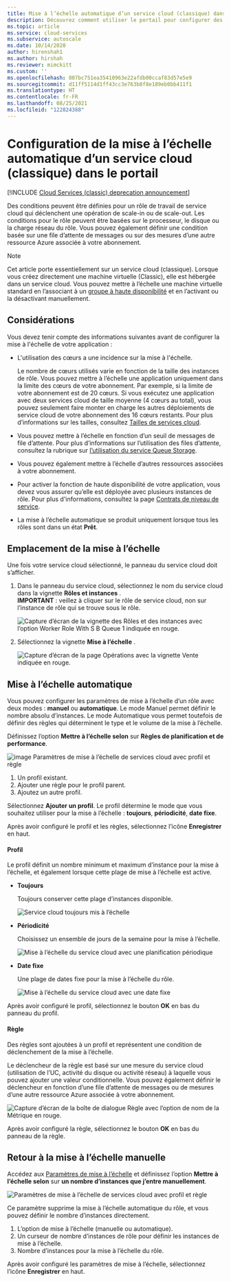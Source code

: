 ```yaml
---
title: Mise à l’échelle automatique d’un service cloud (classique) dans le portail | Microsoft Docs
description: Découvrez comment utiliser le portail pour configurer des règles de mise à l’échelle automatique pour un rôle de service cloud (classique) dans Azure.
ms.topic: article
ms.service: cloud-services
ms.subservice: autoscale
ms.date: 10/14/2020
author: hirenshah1
ms.author: hirshah
ms.reviewer: mimckitt
ms.custom: ''
ms.openlocfilehash: 807bc751ea35410963e22afdb00ccaf83d57e5e9
ms.sourcegitcommit: d11ff5114d1ff43cc3e763b8f8e189eb0bb411f1
ms.translationtype: HT
ms.contentlocale: fr-FR
ms.lasthandoff: 08/25/2021
ms.locfileid: "122824388"
---
```

# <a name="how-to-configure-auto-scaling-for-a-cloud-service-classic-in-the-portal"></a>Configuration de la mise à l’échelle automatique d’un service cloud (classique) dans le portail

[!INCLUDE [Cloud Services (classic) deprecation announcement](includes/deprecation-announcement.md)]

Des conditions peuvent être définies pour un rôle de travail de service cloud qui déclenchent une opération de scale-in ou de scale-out. Les conditions pour le rôle peuvent être basées sur le processeur, le disque ou la charge réseau du rôle. Vous pouvez également définir une condition basée sur une file d’attente de messages ou sur des mesures d’une autre ressource Azure associée à votre abonnement.

> [!NOTE]
> Cet article porte essentiellement sur un service cloud (classique). Lorsque vous créez directement une machine virtuelle (Classic), elle est hébergée dans un service cloud. Vous pouvez mettre à l’échelle une machine virtuelle standard en l’associant à un [groupe à haute disponibilité](/previous-versions/azure/virtual-machines/windows/classic/configure-availability-classic) et en l’activant ou la désactivant manuellement.

## <a name="considerations"></a>Considérations
Vous devez tenir compte des informations suivantes avant de configurer la mise à l'échelle de votre application :

* L'utilisation des cœurs a une incidence sur la mise à l'échelle.

    Le nombre de cœurs utilisés varie en fonction de la taille des instances de rôle. Vous pouvez mettre à l’échelle une application uniquement dans la limite des cœurs de votre abonnement. Par exemple, si la limite de votre abonnement est de 20 cœurs. Si vous exécutez une application avec deux services cloud de taille moyenne (4 cœurs au total), vous pouvez seulement faire monter en charge les autres déploiements de service cloud de votre abonnement des 16 cœurs restants. Pour plus d’informations sur les tailles, consultez [Tailles de services cloud](cloud-services-sizes-specs.md).

* Vous pouvez mettre à l’échelle en fonction d’un seuil de messages de file d’attente. Pour plus d’informations sur l’utilisation des files d’attente, consultez la rubrique sur [l’utilisation du service Queue Storage](../storage/queues/storage-dotnet-how-to-use-queues.md).

* Vous pouvez également mettre à l’échelle d’autres ressources associées à votre abonnement.

* Pour activer la fonction de haute disponibilité de votre application, vous devez vous assurer qu’elle est déployée avec plusieurs instances de rôle. Pour plus d'informations, consultez la page [Contrats de niveau de service](https://azure.microsoft.com/support/legal/sla/).

* La mise à l’échelle automatique se produit uniquement lorsque tous les rôles sont dans un état **Prêt**.  


## <a name="where-scale-is-located"></a>Emplacement de la mise à l’échelle
Une fois votre service cloud sélectionné, le panneau du service cloud doit s’afficher.

1. Dans le panneau du service cloud, sélectionnez le nom du service cloud dans la vignette **Rôles et instances** .   
   **IMPORTANT** : veillez à cliquer sur le rôle de service cloud, non sur l’instance de rôle qui se trouve sous le rôle.

    ![Capture d’écran de la vignette des Rôles et des instances avec l’option Worker Role With S B Queue 1 indiquée en rouge.](./media/cloud-services-how-to-scale-portal/roles-instances.png)
2. Sélectionnez la vignette **Mise à l’échelle** .

    ![Capture d’écran de la page Opérations avec la vignette Vente indiquée en rouge.](./media/cloud-services-how-to-scale-portal/scale-tile.png)

## <a name="automatic-scale"></a>Mise à l’échelle automatique
Vous pouvez configurer les paramètres de mise à l’échelle d’un rôle avec deux modes : **manuel** ou **automatique**. Le mode Manuel permet définir le nombre absolu d’instances. Le mode Automatique vous permet toutefois de définir des règles qui déterminent le type et le volume de la mise à l’échelle.

Définissez l’option **Mettre à l’échelle selon** sur **Règles de planification et de performance**.

![image Paramètres de mise à l’échelle de services cloud avec profil et règle](./media/cloud-services-how-to-scale-portal/schedule-basics.png)

1. Un profil existant.
2. Ajouter une règle pour le profil parent.
3. Ajoutez un autre profil.

Sélectionnez **Ajouter un profil**. Le profil détermine le mode que vous souhaitez utiliser pour la mise à l’échelle : **toujours**, **périodicité**, **date fixe**.

Après avoir configuré le profil et les règles, sélectionnez l’icône **Enregistrer** en haut.

#### <a name="profile"></a>Profil
Le profil définit un nombre minimum et maximum d’instance pour la mise à l’échelle, et également lorsque cette plage de mise à l’échelle est active.

* **Toujours**

    Toujours conserver cette plage d’instances disponible.  

    ![Service cloud toujours mis à l’échelle](./media/cloud-services-how-to-scale-portal/select-always.png)
* **Périodicité**

    Choisissez un ensemble de jours de la semaine pour la mise à l’échelle.

    ![Mise à l’échelle du service cloud avec une planification périodique](./media/cloud-services-how-to-scale-portal/select-recurrence.png)
* **Date fixe**

    Une plage de dates fixe pour la mise à l’échelle du rôle.

    ![Mise à l’échelle du service cloud avec une date fixe](./media/cloud-services-how-to-scale-portal/select-fixed.png)

Après avoir configuré le profil, sélectionnez le bouton **OK** en bas du panneau du profil.

#### <a name="rule"></a>Règle
Des règles sont ajoutées à un profil et représentent une condition de déclenchement de la mise à l’échelle.

Le déclencheur de la règle est basé sur une mesure du service cloud (utilisation de l’UC, activité du disque ou activité réseau) à laquelle vous pouvez ajouter une valeur conditionnelle. Vous pouvez également définir le déclencheur en fonction d’une file d’attente de messages ou de mesures d’une autre ressource Azure associée à votre abonnement.

![Capture d’écran de la boîte de dialogue Règle avec l’option de nom de la Métrique en rouge.](./media/cloud-services-how-to-scale-portal/rule-settings.png)

Après avoir configuré la règle, sélectionnez le bouton **OK** en bas du panneau de la règle.

## <a name="back-to-manual-scale"></a>Retour à la mise à l’échelle manuelle
Accédez aux [Paramètres de mise à l’échelle](#where-scale-is-located) et définissez l’option **Mettre à l’échelle selon** sur **un nombre d’instances que j’entre manuellement**.

![Paramètres de mise à l’échelle de services cloud avec profil et règle](./media/cloud-services-how-to-scale-portal/manual-basics.png)

Ce paramètre supprime la mise à l’échelle automatique du rôle, et vous pouvez définir le nombre d’instances directement.

1. L’option de mise à l’échelle (manuelle ou automatique).
2. Un curseur de nombre d’instances de rôle pour définir les instances de mise à l’échelle.
3. Nombre d’instances pour la mise à l’échelle du rôle.

Après avoir configuré les paramètres de mise à l’échelle, sélectionnez l’icône **Enregistrer** en haut.
